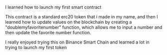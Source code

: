 I learned how to launch my first smart contract 

This contract is a standard erc20 token that i made in my name, and then I learned how to update values on the blockchain by creating a "doublemyfavoritenumber" function, which allows me to input a number and then update the favorite number function.

I really enjoyed trying this on Binance Smart Chain and learned a lot in trying to launch my first token